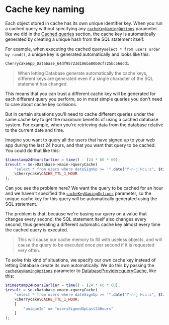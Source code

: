 # Cache key naming

Each object stored in cache has its own unique identifier key. When you run a cached query without specifying any [`cacheKeyNamingOptions`](../../reference/core-classes/databaseprovider/databaseprovider-methods.md#querycache) parameter like we did in the [Cached queries](cached-queries.md) section, the cache key is automatically generated by creating a unique hash from the SQL statement itself.

For example, when executing the cached query`select * from users order by rand()`, a unique key is generated automatically and looks like this:

```php
CherrycakeApp_Database_64df95723d106ba80b0cf725bc56ddd1
```

> When letting Database generate automatically the cache keys, different keys are generated even if a single character of the SQL statement has changed.

This means that you can trust a different cache key will be generated for each different query you perform, so in most simple queries you don't need to care about cache key collisions.

But in certain situations you'll need to cache different queries under the same cache key to get the maximum benefits of using a cached database system. For example, when you're retrieving data from the database relative to the current date and time.

Imagine you want to query all the users that have signed up to your web app during the last 24 hours, and that you want that query to be cached. You could do that like this:

```php
$timestamp24HoursEarlier = time() - (24 * 60 * 60);
$result = $e->Database->main->queryCache(
    "select * from users where dateSignUp >= '".date("Y-n-j H:i:s", $timestamp24HoursEarlier)."'",
    \Cherrycake\CACHE_TTL_1_HOUR
);
```

Can you see the problem here? We want the query to be cached for an hour and we haven't specified the [`cacheKeyNamingOptions`](../../reference/core-classes/databaseprovider/databaseprovider-methods.md#querycache) parameter, so the unique cache key for this query will be automatically generated using the SQL statement.

The problem is that, because we're basing our query on a value that changes every second, the SQL statement itself also changes every second, thus generating a different automatic cache key almost every time the cached query is executed.

> This will cause our cache memory to fill with useless objects, and will cause the query to be executed once per second if it is requested very often.

To solve this kind of situations, we specify our own cache key instead of letting Database create its own automatically. We do this by passing the [`cacheKeyNamingOptions`](../../reference/core-classes/databaseprovider/databaseprovider-methods.md#querycache) parameter to [DatabaseProvider::queryCache](../../reference/core-classes/databaseprovider/databaseprovider-methods.md#querycache), like this:

```php
$timestamp24HoursEarlier = time() - (24 * 60 * 60);
$result = $e->Database->main->queryCache(
    "select * from users where dateSignUp >= '".date("Y-n-j H:i:s", $timestamp24HoursEarlier)."'",
    \Cherrycake\CACHE_TTL_1_HOUR,
    [
        "uniqueId" => "usersSignedUpLast24Hours"
    ]
);
```


